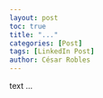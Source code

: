 ```yaml
---
layout: post
toc: true
title: "..."
categories: [Post]
tags: [LinkedIn Post]
author: César Robles
---
```

text ...